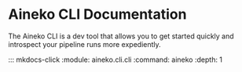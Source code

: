 # Aineko CLI Documentation

The Aineko CLI is a dev tool that allows you to get started quickly and introspect your pipeline runs more expediently.

::: mkdocs-click
    :module: aineko.cli.cli
    :command: aineko
    :depth: 1
